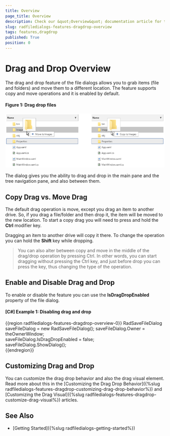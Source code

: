 ```yaml
---
title: Overview
page_title: Overview
description: Check our &quot;Overview&quot; documentation article for the RadFileDialogs {{ site.framework_name }} control.
slug: radfiledialogs-features-dragdrop-overview
tags: features,dragdrop
published: True
position: 0
---
```


# Drag and Drop Overview

The drag and drop feature of the file dialogs allows you to grab items (file and folders) and move them to a different location. The feature supports copy and move operations and it is enabled by default. 

#### __Figure 1: Drag drop files__
![{{ site.framework_name }} RadFileDialogs Drag drop files](images/filedialogs-drag-drop-overview-0.png)

The dialog gives you the ability to drag and drop in the main pane and the tree navigation pane, and also between them.

## Copy Drag vs. Move Drag

The default drag operation is move, except you drag an item to another drive. So, if you drag a file/folder and then drop it, the item will be moved to the new location. To start a copy drag you will need to press and hold the __Ctrl__ modifier key.

Dragging an item to another drive will copy it there. To change the operation you can hold the __Shift__ key while dropping.

> You can also alter between copy and move in the middle of the drag/drop operation by pressing Ctrl. In other words, you can start dragging without pressing the Ctrl key, and just before drop you can press the key, thus changing the type of the operation.

## Enable and Disable Drag and Drop

To enable or disable the feature you can use the __IsDragDropEnabled__ property of the file dialog.

#### __[C#] Example 1: Disabling drag and drop__ 
{{region radfiledialogs-features-dragdrop-overview-0}}
	RadSaveFileDialog saveFileDialog = new RadSaveFileDialog();	
	saveFileDialog.Owner = theOwnerWindow;	
	saveFileDialog.IsDragDropEnabled = false;	
	saveFileDialog.ShowDialog();	
{{endregion}}

## Customizing Drag and Drop

You can customize the drag drop behavior and also the drag visual element. Read more about this in the [Customizing the Drag Drop Behavior]({%slug radfiledialogs-features-dragdrop-customizing-drag-drop-behavior%}) and [Customizing the Drag Visual]({%slug radfiledialogs-features-dragdrop-customize-drag-visual%}) articles.

## See Also  
* [Getting Started]({%slug radfiledialogs-getting-started%})
